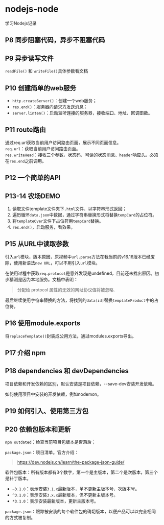 # nodejs-node
学习Nodejs记录

## P8 同步阻塞代码，异步不阻塞代码

## P9 异步读写文件
`readFile()` 和 `writeFile()`具体参数看文档

## P10 创建简单的web服务
- `http.createServer()`：创建一个web服务；  
- `res.end()`：服务器向请求方发送消息；  
- `server.linten()`：启动监听连接的服务器，接收端口、地址、回调函数。

## P11 route路由
通过req.url获取当前用户访问路由页面，展示不同页面信息。  
`req.url`：获取当前用户访问路由页面。  
`res.writeHead`：接收三个参数，状态码、可读的状态消息、`header`响应头。必须在`res.end`之前调用。

## P12 一个简单的API

## P13-14 农场DEMO
1. 读取文件template文件夹下`.html`文件，以字符串形式返回；
2. 遍历循环`data.json`中数据，通过字符串替换形式将替换`tempCard`的占位符。
3. 将`templateOver`文件下占位符用`tempCard`替换。
4. `res.end()`，启动服务，看效果。

## P15 从URL中读取参数
引入`url`模块，版本原因，原视频中`url.parse`方法在我当前的v16.16版本已经废除，使用新语法`new URL`，可以不用引入`url`模块。  

在使用过程中获取`req.protocol`是意外发现是undefined，目前还未找出原因。初步猜测是因为本地服务。文档中表明：
> 分配给 protocol 属性的无效的网址协议值将被忽略.

最后继续使用字符串替换的方法，将找到的`data[id]`替换`templateProduct`中的占位符。

## P16 使用module.exports
将`replaceTemplate()`封装成公用方法，通过modules.exports导出。

## P17 介绍 npm

## P18 dependencies 和 devDependencies
项目依赖和开发依赖的区别，默认安装是项目依赖，--save-dev安装开发依赖。  

如何使用项目中安装的开发依赖，例如nodemon。

## P19 如何引入、使用第三方包

## P20 依赖包版本和更新
`npm outdated`：检查当前项目包版本是否落后；

`package.json`：项目清单。官方介绍：
> https://dev.nodejs.cn/learn/the-package-json-guide/

软件包版本：所有版本都有3个数字，第一个是主版本，第二个是次版本，第三个是补丁版本。
- `~3.1.0`：表示安装`3.1.x`最新版本，单不更新主版本号、次版本号。
- `^3.1.0`：表示安装`3.x.x`最新版本，但不更新主版本号。
- `*3.1.0`：表示安装最新版本，更新主版本号。

`package.json`：跟踪被安装的每个软件包的确切版本，以便产品可以以完全相同的方式被复制。